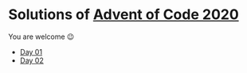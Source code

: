 # Solutions of [Advent of Code 2020](https://adventofcode.com/2020)

You are welcome 😉

- [Day 01](01-report-repair)
- [Day 02](02-password-philosophy)

